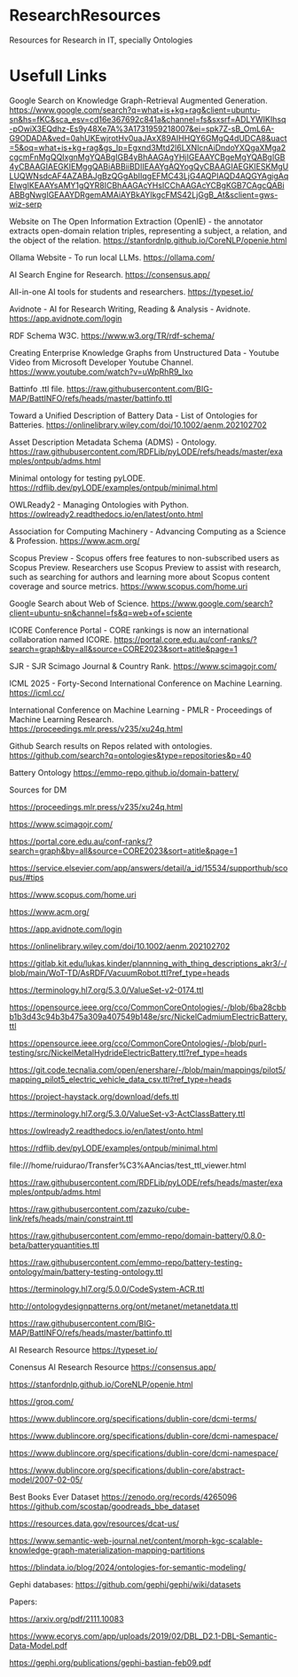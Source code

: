 # ResearchResources
Resources for Research in IT, specially Ontologies

# Usefull Links
Google Search on Knowledge Graph-Retrieval Augmented Generation.
https://www.google.com/search?q=what+is+kg+rag&client=ubuntu-sn&hs=fKC&sca_esv=cd16e367692c841a&channel=fs&sxsrf=ADLYWIKIhsq-pOwiX3EQdhz-Es9y48Xe7A%3A1731959218007&ei=spk7Z-sB_OmL6A-G9ODADA&ved=0ahUKEwjrotHv0uaJAxX89AIHHQY6GMgQ4dUDCA8&uact=5&oq=what+is+kg+rag&gs_lp=Egxnd3Mtd2l6LXNlcnAiDndoYXQgaXMga2cgcmFnMgQQIxgnMgYQABgIGB4yBhAAGAgYHjIGEAAYCBgeMgYQABgIGB4yCBAAGIAEGKIEMggQABiABBiiBDIIEAAYgAQYogQyCBAAGIAEGKIESKMgULUQWNsdcAF4AZABAJgBzQGgAbIIqgEFMC43LjG4AQPIAQD4AQGYAgigAqEIwgIKEAAYsAMY1gQYR8ICBhAAGAcYHsICChAAGAcYCBgKGB7CAgcQABiABBgNwgIGEAAYDRgemAMAiAYBkAYIkgcFMS42LjGgB_At&sclient=gws-wiz-serp

Website on The Open Information Extraction (OpenIE) - the annotator extracts open-domain relation triples, representing a subject, a relation, and the object of the relation.
https://stanfordnlp.github.io/CoreNLP/openie.html

Ollama Website - To run local LLMs.
https://ollama.com/

AI Search Engine for Research.
https://consensus.app/

All-in-one AI tools for students and researchers.
https://typeset.io/

Avidnote - AI for Research Writing, Reading & Analysis - Avidnote.
https://app.avidnote.com/login

RDF Schema W3C.
https://www.w3.org/TR/rdf-schema/

Creating Enterprise Knowledge Graphs from Unstructured Data - Youtube Video from Microsoft Developer Youtube Channel.
https://www.youtube.com/watch?v=uWpRhR9_Ixo

Battinfo .ttl file.
https://raw.githubusercontent.com/BIG-MAP/BattINFO/refs/heads/master/battinfo.ttl

Toward a Unified Description of Battery Data - List of Ontologies for Batteries.
https://onlinelibrary.wiley.com/doi/10.1002/aenm.202102702

Asset Description Metadata Schema (ADMS) - Ontology.
https://raw.githubusercontent.com/RDFLib/pyLODE/refs/heads/master/examples/ontpub/adms.html

Minimal ontology for testing pyLODE.
https://rdflib.dev/pyLODE/examples/ontpub/minimal.html

OWLReady2 - Managing Ontologies with Python.
https://owlready2.readthedocs.io/en/latest/onto.html

Association for Computing Machinery - Advancing Computing as a Science & Profession.
https://www.acm.org/

Scopus Preview - Scopus offers free features to non-subscribed users as Scopus Preview. Researchers use Scopus Preview to assist with research, such as searching for authors and learning more about Scopus content coverage and source metrics.
https://www.scopus.com/home.uri

Google Search about Web of Science.
https://www.google.com/search?client=ubuntu-sn&channel=fs&q=web+of+sciente

ICORE Conference Portal - CORE rankings is now an international collaboration named ICORE.
https://portal.core.edu.au/conf-ranks/?search=graph&by=all&source=CORE2023&sort=atitle&page=1

SJR - SJR Scimago Journal & Country Rank.
https://www.scimagojr.com/

ICML 2025 - Forty-Second International Conference on Machine Learning.
https://icml.cc/

International Conference on Machine Learning - PMLR - Proceedings of Machine Learning Research.
https://proceedings.mlr.press/v235/xu24q.html

Github Search results on Repos related with ontologies.
https://github.com/search?q=ontologies&type=repositories&p=40

Battery Ontology
https://emmo-repo.github.io/domain-battery/

Sources for DM

https://proceedings.mlr.press/v235/xu24q.html

https://www.scimagojr.com/

https://portal.core.edu.au/conf-ranks/?search=graph&by=all&source=CORE2023&sort=atitle&page=1

https://service.elsevier.com/app/answers/detail/a_id/15534/supporthub/scopus/#tips

https://www.scopus.com/home.uri

https://www.acm.org/

https://app.avidnote.com/login

https://onlinelibrary.wiley.com/doi/10.1002/aenm.202102702

https://gitlab.kit.edu/lukas.kinder/plannning_with_thing_descriptions_akr3/-/blob/main/WoT-TD/AsRDF/VacuumRobot.ttl?ref_type=heads

https://terminology.hl7.org/5.3.0/ValueSet-v2-0174.ttl

https://opensource.ieee.org/cco/CommonCoreOntologies/-/blob/6ba28cbbb1b3d43c94b3b475a309a407549b148e/src/NickelCadmiumElectricBattery.ttl

https://opensource.ieee.org/cco/CommonCoreOntologies/-/blob/purl-testing/src/NickelMetalHydrideElectricBattery.ttl?ref_type=heads

https://git.code.tecnalia.com/open/enershare/-/blob/main/mappings/pilot5/mapping_pilot5_electric_vehicle_data_csv.ttl?ref_type=heads

https://project-haystack.org/download/defs.ttl

https://terminology.hl7.org/5.3.0/ValueSet-v3-ActClassBattery.ttl

https://owlready2.readthedocs.io/en/latest/onto.html

https://rdflib.dev/pyLODE/examples/ontpub/minimal.html

file:///home/ruidurao/Transfer%C3%AAncias/test_ttl_viewer.html

https://raw.githubusercontent.com/RDFLib/pyLODE/refs/heads/master/examples/ontpub/adms.html

https://raw.githubusercontent.com/zazuko/cube-link/refs/heads/main/constraint.ttl

https://raw.githubusercontent.com/emmo-repo/domain-battery/0.8.0-beta/batteryquantities.ttl

https://raw.githubusercontent.com/emmo-repo/battery-testing-ontology/main/battery-testing-ontology.ttl

https://terminology.hl7.org/5.0.0/CodeSystem-ACR.ttl

http://ontologydesignpatterns.org/ont/metanet/metanetdata.ttl

https://raw.githubusercontent.com/BIG-MAP/BattINFO/refs/heads/master/battinfo.ttl

AI Research Resource
https://typeset.io/

Conensus AI Research Resource
https://consensus.app/

https://stanfordnlp.github.io/CoreNLP/openie.html

https://groq.com/

https://www.dublincore.org/specifications/dublin-core/dcmi-terms/

https://www.dublincore.org/specifications/dublin-core/dcmi-namespace/

https://www.dublincore.org/specifications/dublin-core/dcmi-namespace/

https://www.dublincore.org/specifications/dublin-core/abstract-model/2007-02-05/

Best Books Ever Dataset
https://zenodo.org/records/4265096
https://github.com/scostap/goodreads_bbe_dataset

https://resources.data.gov/resources/dcat-us/

https://www.semantic-web-journal.net/content/morph-kgc-scalable-knowledge-graph-materialization-mapping-partitions

https://blindata.io/blog/2024/ontologies-for-semantic-modeling/

Gephi databases:
https://github.com/gephi/gephi/wiki/datasets

Papers:

https://arxiv.org/pdf/2111.10083

https://www.ecorys.com/app/uploads/2019/02/DBL_D2.1-DBL-Semantic-Data-Model.pdf

https://gephi.org/publications/gephi-bastian-feb09.pdf
